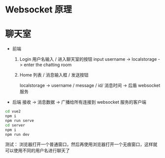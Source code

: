 # Websocket 原理

# 聊天室
  - 前端
    1. Login
       用户名输入 / 进入聊天室的按钮
       input username -> localstorage -> enter the chatting room
    2. Home
       列表 / 消息输入框 / 发送按钮

       localstorage -> username / message / id/ 消息时间 -> 后盾 websocket服务


  - 后端
    接收 -> 消息数据 -> 广播给所有连接到 websocket 服务的客户端

```sh
cd vue2
npm i
npm run serve
cd server
npm i
npm run dev
```
测试：
浏览器打开一个普通窗口，然后再使用浏览器打开一个无痕窗口，这样就可以使用不同的用户名进行聊天了
